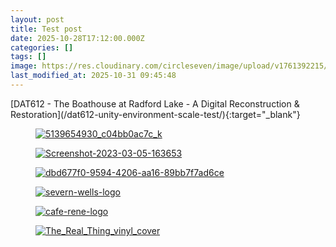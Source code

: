```yaml
---
layout: post
title: Test post
date: 2025-10-28T17:12:00.000Z
categories: []
tags: []
image: https://res.cloudinary.com/circleseven/image/upload/v1761392215/sun-nation/Screenshot-2023-03-05-163653.png
last_modified_at: 2025-10-31 09:45:48
---
```


<div class="gallery">
[DAT612 - The Boathouse at Radford Lake - A Digital Reconstruction & Restoration](/dat612-unity-environment-scale-test/){:target="_blank"}
<figure><a href="https://res.cloudinary.com/circleseven/image/upload/q_auto,f_auto/v1761392216/sun-nation/5139654930_c04bb0ac7c_k"><img src="https://res.cloudinary.com/circleseven/image/upload/w_800,f_auto,q_auto/v1761392216/sun-nation/5139654930_c04bb0ac7c_k" alt="5139654930_c04bb0ac7c_k" loading="lazy"></a></figure>
<figure><a href="https://res.cloudinary.com/circleseven/image/upload/q_auto,f_auto/v1761392215/sun-nation/Screenshot-2023-03-05-163653"><img src="https://res.cloudinary.com/circleseven/image/upload/w_800,f_auto,q_auto/v1761392215/sun-nation/Screenshot-2023-03-05-163653" alt="Screenshot-2023-03-05-163653" loading="lazy"></a></figure>
<figure><a href="https://res.cloudinary.com/circleseven/image/upload/q_auto,f_auto/v1761392214/sun-nation/dbd677f0-9594-4206-aa16-89bb7f7ad6ce"><img src="https://res.cloudinary.com/circleseven/image/upload/w_800,f_auto,q_auto/v1761392214/sun-nation/dbd677f0-9594-4206-aa16-89bb7f7ad6ce" alt="dbd677f0-9594-4206-aa16-89bb7f7ad6ce" loading="lazy"></a></figure>
<figure><a href="https://res.cloudinary.com/circleseven/image/upload/q_auto,f_auto/v1761392069/sun-nation/severn-wells-logo.avif"><img src="https://res.cloudinary.com/circleseven/image/upload/w_800,f_auto,q_auto/v1761392069/sun-nation/severn-wells-logo.avif" alt="severn-wells-logo" loading="lazy"></a></figure>
<figure><a href="https://res.cloudinary.com/circleseven/image/upload/q_auto,f_auto/v1761392070/sun-nation/cafe-rene-logo"><img src="https://res.cloudinary.com/circleseven/image/upload/w_800,f_auto,q_auto/v1761392070/sun-nation/cafe-rene-logo" alt="cafe-rene-logo" loading="lazy"></a></figure>
<figure><a href="https://res.cloudinary.com/circleseven/image/upload/q_auto,f_auto/v1761392076/sun-nation/The_Real_Thing_vinyl_cover"><img src="https://res.cloudinary.com/circleseven/image/upload/w_800,f_auto,q_auto/v1761392076/sun-nation/The_Real_Thing_vinyl_cover" alt="The_Real_Thing_vinyl_cover" loading="lazy"></a></figure>

</div>